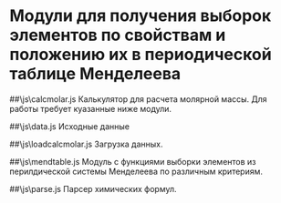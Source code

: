 # Модули для получения выборок элементов по свойствам и положению их в периодической таблице Менделеева
##\js\calcmolar.js
Калькулятор для расчета молярной массы. Для работы требует куазанные ниже модули.

##\js\data.js
Исходные данные

##\js\loadcalcmolar.js
Загрузка данных.

##\js\mendtable.js
Модуль с функциями выборки элементов из перилдической системы Менделеева по различным критериям.

##\js\parse.js
Парсер химических формул.
